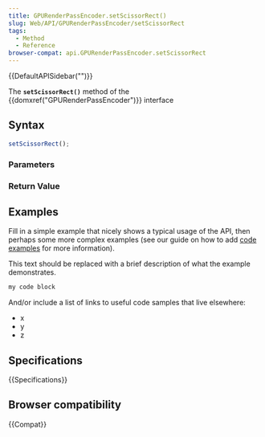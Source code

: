 ```yaml
---
title: GPURenderPassEncoder.setScissorRect()
slug: Web/API/GPURenderPassEncoder/setScissorRect
tags:
  - Method
  - Reference
browser-compat: api.GPURenderPassEncoder.setScissorRect
---
```

{{DefaultAPISidebar("")}}

The **`setScissorRect()`** method of the {{domxref("GPURenderPassEncoder")}} interface 

## Syntax

```js
setScissorRect();
```

### Parameters



### Return Value



## Examples

Fill in a simple example that nicely shows a typical usage of the API, then perhaps some more complex examples (see our guide on how to add [code examples](/en-US/docs/MDN/Contribute/Structures/Code_examples) for more information).

This text should be replaced with a brief description of what the example demonstrates.

```js
my code block
```

And/or include a list of links to useful code samples that live elsewhere:

*   x
*   y
*   z

## Specifications

{{Specifications}}

## Browser compatibility

{{Compat}}

